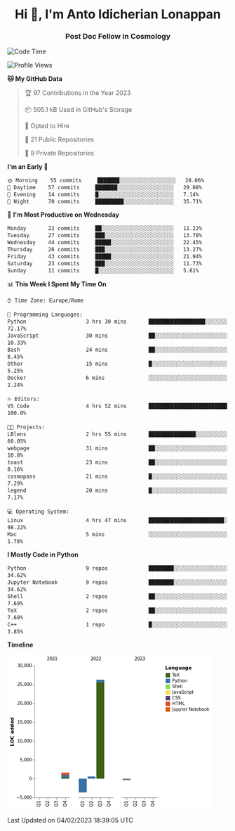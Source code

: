 
<h1 align="center">Hi 👋, I'm Anto Idicherian Lonappan</h1>
<h3 align="center">Post Doc Fellow in Cosmology</h3>

<!--START_SECTION:waka-->
![Code Time](http://img.shields.io/badge/Code%20Time-141%20hrs%2050%20mins-blue)

![Profile Views](http://img.shields.io/badge/Profile%20Views-113-blue)

**🐱 My GitHub Data** 

> 🏆 97 Contributions in the Year 2023
 > 
> 📦 505.1 kB Used in GitHub's Storage 
 > 
> 💼 Opted to Hire
 > 
> 📜 21 Public Repositories 
 > 
> 🔑 9 Private Repositories  
 > 
**I'm an Early 🐤** 

```text
🌞 Morning    55 commits     ███████░░░░░░░░░░░░░░░░░░   28.06% 
🌆 Daytime    57 commits     ███████░░░░░░░░░░░░░░░░░░   29.08% 
🌃 Evening    14 commits     █░░░░░░░░░░░░░░░░░░░░░░░░   7.14% 
🌙 Night      70 commits     █████████░░░░░░░░░░░░░░░░   35.71%

```
📅 **I'm Most Productive on Wednesday** 

```text
Monday       22 commits     ██░░░░░░░░░░░░░░░░░░░░░░░   11.22% 
Tuesday      27 commits     ███░░░░░░░░░░░░░░░░░░░░░░   13.78% 
Wednesday    44 commits     █████░░░░░░░░░░░░░░░░░░░░   22.45% 
Thursday     26 commits     ███░░░░░░░░░░░░░░░░░░░░░░   13.27% 
Friday       43 commits     █████░░░░░░░░░░░░░░░░░░░░   21.94% 
Saturday     23 commits     ███░░░░░░░░░░░░░░░░░░░░░░   11.73% 
Sunday       11 commits     █░░░░░░░░░░░░░░░░░░░░░░░░   5.61%

```


📊 **This Week I Spent My Time On** 

```text
⌚︎ Time Zone: Europe/Rome

💬 Programming Languages: 
Python                   3 hrs 30 mins       ██████████████████░░░░░░░   72.17% 
JavaScript               30 mins             ██░░░░░░░░░░░░░░░░░░░░░░░   10.33% 
Bash                     24 mins             ██░░░░░░░░░░░░░░░░░░░░░░░   8.45% 
Other                    15 mins             █░░░░░░░░░░░░░░░░░░░░░░░░   5.25% 
Docker                   6 mins              ░░░░░░░░░░░░░░░░░░░░░░░░░   2.24%

🔥 Editors: 
VS Code                  4 hrs 52 mins       █████████████████████████   100.0%

🐱‍💻 Projects: 
LBlens                   2 hrs 55 mins       ███████████████░░░░░░░░░░   60.05% 
webpage                  31 mins             ██░░░░░░░░░░░░░░░░░░░░░░░   10.8% 
toast                    23 mins             ██░░░░░░░░░░░░░░░░░░░░░░░   8.16% 
cosmopass                21 mins             █░░░░░░░░░░░░░░░░░░░░░░░░   7.29% 
legend                   20 mins             █░░░░░░░░░░░░░░░░░░░░░░░░   7.17%

💻 Operating System: 
Linux                    4 hrs 47 mins       ████████████████████████░   98.22% 
Mac                      5 mins              ░░░░░░░░░░░░░░░░░░░░░░░░░   1.78%

```

**I Mostly Code in Python** 

```text
Python                   9 repos             ████████░░░░░░░░░░░░░░░░░   34.62% 
Jupyter Notebook         9 repos             ████████░░░░░░░░░░░░░░░░░   34.62% 
Shell                    2 repos             ██░░░░░░░░░░░░░░░░░░░░░░░   7.69% 
TeX                      2 repos             ██░░░░░░░░░░░░░░░░░░░░░░░   7.69% 
C++                      1 repo              █░░░░░░░░░░░░░░░░░░░░░░░░   3.85%

```


**Timeline**

![Chart not found](https://raw.githubusercontent.com/antolonappan/antolonappan/main/charts/bar_graph.png) 


 Last Updated on 04/02/2023 18:39:05 UTC
<!--END_SECTION:waka-->
